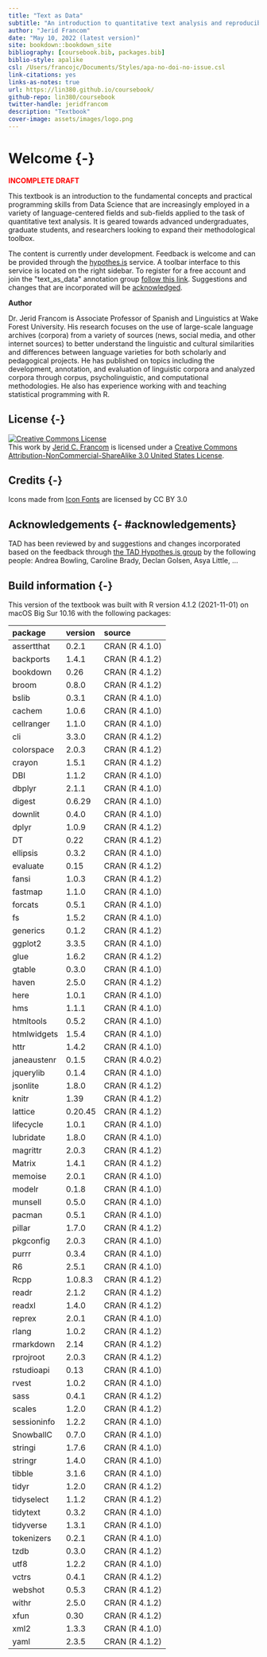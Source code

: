 ```yaml
--- 
title: "Text as Data"
subtitle: "An introduction to quantitative text analysis and reproducible research with R"
author: "Jerid Francom"
date: "May 10, 2022 (latest version)"
site: bookdown::bookdown_site
bibliography: [coursebook.bib, packages.bib]
biblio-style: apalike
csl: /Users/francojc/Documents/Styles/apa-no-doi-no-issue.csl
link-citations: yes
links-as-notes: true
url: https://lin380.github.io/coursebook/
github-repo: lin380/coursebook
twitter-handle: jeridfrancom
description: "Textbook"
cover-image: assets/images/logo.png
---
```


# Welcome {-}





<p style="font-weight:bold; color:red;">INCOMPLETE DRAFT</p>

<!-- <img src="assets/images/logo.png" width="250" alt="Cover image" align="right" style="margin: 0 1em 0 1em; border-color: white;" />  -->

This textbook is an introduction to the fundamental concepts and practical programming skills from Data Science that are increasingly employed in a variety of language-centered fields and sub-fields applied to the task of quantitative text analysis. It is geared towards advanced undergraduates, graduate students, and researchers looking to expand their methodological toolbox.

The content is currently under development. Feedback is welcome and can be provided through the [hypothes.is](https://web.hypothes.is/) service. A toolbar interface to this service is located on the right sidebar. To register for a free account and join the "text_as_data" annotation group [follow this link](https://hypothes.is/groups/WkoaXnBX/text-as-data). Suggestions and changes that are incorporated will be [acknowledged](#acknowledgements). 

**Author**

Dr. Jerid Francom is Associate Professor of Spanish and Linguistics at Wake Forest University. His research focuses on the use of large-scale language archives (corpora) from a variety of sources (news, social media, and other internet sources) to better understand the linguistic and cultural similarities and differences between language varieties for both scholarly and pedagogical projects. He has published on topics including the development, annotation, and evaluation of linguistic corpora and analyzed corpora through corpus, psycholinguistic, and computational methodologies. He also has experience working with and teaching statistical programming with R. 

## License {-}

<a rel="license" href="http://creativecommons.org/licenses/by-nc-sa/3.0/us/"><img alt="Creative Commons License" style="border-width:0" src="https://i.creativecommons.org/l/by-nc-sa/3.0/us/88x31.png" /></a><br />This work by [Jerid C. Francom](https://francojc.github.io/) is licensed under a <a rel="license" href="http://creativecommons.org/licenses/by-nc-sa/3.0/us/">Creative Commons Attribution-NonCommercial-ShareAlike 3.0 United States License</a>.

## Credits {-}

<div>Icons made from <a href="http://www.onlinewebfonts.com/icon">Icon Fonts</a> are licensed by CC BY 3.0</div>

## Acknowledgements {- #acknowledgements}

TAD has been reviewed by and suggestions and changes incorporated based on the feedback through [the TAD Hypothes.is group](https://hypothes.is/groups/Q3o92MJg/tad) by the following people: Andrea Bowling, Caroline Brady, Declan Golsen, Asya Little, ...

## Build information {-}

<!-- This may be a unique textbook compared to others you have seen. It has been created using R itself --specifically using an R package called `bookdown` [@R-bookdown]. This R package makes it possible to write, execute ('run'), and display code and results within the text. The website for this textbook is hosted with [GitHub Pages](https://pages.github.com/) and the complete source is available on [GitHub](https://github.com/lin380). -->

<!-- and automatically updated after every commit by [Travis-CI](https://travis-ci.org).  -->

This version of the textbook was built with R version 4.1.2 (2021-11-01) on macOS Big Sur 10.16 with the following packages: 


|package     |version |source         |
|:-----------|:-------|:--------------|
|assertthat  |0.2.1   |CRAN (R 4.1.0) |
|backports   |1.4.1   |CRAN (R 4.1.2) |
|bookdown    |0.26    |CRAN (R 4.1.2) |
|broom       |0.8.0   |CRAN (R 4.1.2) |
|bslib       |0.3.1   |CRAN (R 4.1.0) |
|cachem      |1.0.6   |CRAN (R 4.1.0) |
|cellranger  |1.1.0   |CRAN (R 4.1.0) |
|cli         |3.3.0   |CRAN (R 4.1.2) |
|colorspace  |2.0.3   |CRAN (R 4.1.2) |
|crayon      |1.5.1   |CRAN (R 4.1.2) |
|DBI         |1.1.2   |CRAN (R 4.1.0) |
|dbplyr      |2.1.1   |CRAN (R 4.1.0) |
|digest      |0.6.29  |CRAN (R 4.1.0) |
|downlit     |0.4.0   |CRAN (R 4.1.0) |
|dplyr       |1.0.9   |CRAN (R 4.1.2) |
|DT          |0.22    |CRAN (R 4.1.2) |
|ellipsis    |0.3.2   |CRAN (R 4.1.0) |
|evaluate    |0.15    |CRAN (R 4.1.2) |
|fansi       |1.0.3   |CRAN (R 4.1.2) |
|fastmap     |1.1.0   |CRAN (R 4.1.0) |
|forcats     |0.5.1   |CRAN (R 4.1.0) |
|fs          |1.5.2   |CRAN (R 4.1.0) |
|generics    |0.1.2   |CRAN (R 4.1.2) |
|ggplot2     |3.3.5   |CRAN (R 4.1.0) |
|glue        |1.6.2   |CRAN (R 4.1.2) |
|gtable      |0.3.0   |CRAN (R 4.1.0) |
|haven       |2.5.0   |CRAN (R 4.1.2) |
|here        |1.0.1   |CRAN (R 4.1.0) |
|hms         |1.1.1   |CRAN (R 4.1.0) |
|htmltools   |0.5.2   |CRAN (R 4.1.0) |
|htmlwidgets |1.5.4   |CRAN (R 4.1.0) |
|httr        |1.4.2   |CRAN (R 4.1.0) |
|janeaustenr |0.1.5   |CRAN (R 4.0.2) |
|jquerylib   |0.1.4   |CRAN (R 4.1.0) |
|jsonlite    |1.8.0   |CRAN (R 4.1.2) |
|knitr       |1.39    |CRAN (R 4.1.2) |
|lattice     |0.20.45 |CRAN (R 4.1.2) |
|lifecycle   |1.0.1   |CRAN (R 4.1.0) |
|lubridate   |1.8.0   |CRAN (R 4.1.0) |
|magrittr    |2.0.3   |CRAN (R 4.1.2) |
|Matrix      |1.4.1   |CRAN (R 4.1.2) |
|memoise     |2.0.1   |CRAN (R 4.1.0) |
|modelr      |0.1.8   |CRAN (R 4.1.0) |
|munsell     |0.5.0   |CRAN (R 4.1.0) |
|pacman      |0.5.1   |CRAN (R 4.1.0) |
|pillar      |1.7.0   |CRAN (R 4.1.2) |
|pkgconfig   |2.0.3   |CRAN (R 4.1.0) |
|purrr       |0.3.4   |CRAN (R 4.1.0) |
|R6          |2.5.1   |CRAN (R 4.1.0) |
|Rcpp        |1.0.8.3 |CRAN (R 4.1.2) |
|readr       |2.1.2   |CRAN (R 4.1.2) |
|readxl      |1.4.0   |CRAN (R 4.1.2) |
|reprex      |2.0.1   |CRAN (R 4.1.0) |
|rlang       |1.0.2   |CRAN (R 4.1.2) |
|rmarkdown   |2.14    |CRAN (R 4.1.2) |
|rprojroot   |2.0.3   |CRAN (R 4.1.2) |
|rstudioapi  |0.13    |CRAN (R 4.1.0) |
|rvest       |1.0.2   |CRAN (R 4.1.0) |
|sass        |0.4.1   |CRAN (R 4.1.2) |
|scales      |1.2.0   |CRAN (R 4.1.2) |
|sessioninfo |1.2.2   |CRAN (R 4.1.0) |
|SnowballC   |0.7.0   |CRAN (R 4.1.0) |
|stringi     |1.7.6   |CRAN (R 4.1.0) |
|stringr     |1.4.0   |CRAN (R 4.1.0) |
|tibble      |3.1.6   |CRAN (R 4.1.0) |
|tidyr       |1.2.0   |CRAN (R 4.1.2) |
|tidyselect  |1.1.2   |CRAN (R 4.1.2) |
|tidytext    |0.3.2   |CRAN (R 4.1.0) |
|tidyverse   |1.3.1   |CRAN (R 4.1.0) |
|tokenizers  |0.2.1   |CRAN (R 4.1.0) |
|tzdb        |0.3.0   |CRAN (R 4.1.2) |
|utf8        |1.2.2   |CRAN (R 4.1.0) |
|vctrs       |0.4.1   |CRAN (R 4.1.2) |
|webshot     |0.5.3   |CRAN (R 4.1.2) |
|withr       |2.5.0   |CRAN (R 4.1.2) |
|xfun        |0.30    |CRAN (R 4.1.2) |
|xml2        |1.3.3   |CRAN (R 4.1.0) |
|yaml        |2.3.5   |CRAN (R 4.1.2) |



